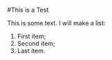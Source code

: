 #This is a Test

This is some text.  I will make a list:

1. First item;
2. Second item;
3. Last item.


